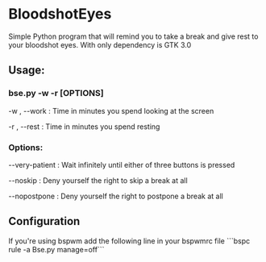 # BloodshotEyes
Simple Python program that will remind you to take a break and give rest to your bloodshot eyes. With only dependency is GTK 3.0

<h2>Usage:</h2>   <h3>bse.py -w <mins to work> -r <mins to rest> [OPTIONS] </h3>
         <p>-w <minutes>, --work <minutes> : Time in minutes you spend looking at the screen
         <p>-r <minutes>, --rest <minutes> : Time in minutes you spend resting
   
<h3>Options:</h3> <p>--very-patient  : Wait infinitely until either of three buttons is pressed
         <p>--noskip        : Deny yourself the right to skip a break at all
         <p>--nopostpone    : Deny yourself the right to postpone a break at all
         
<h2>Configuration</h2>
<p> If you're using bspwm add the following line in your bspwmrc file
```bspc rule -a Bse.py manage=off```

